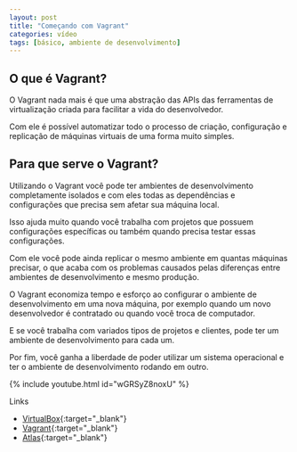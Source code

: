 ```yaml
---
layout: post
title: "Começando com Vagrant"
categories: vídeo
tags: [básico, ambiente de desenvolvimento]
---
```


## O que é Vagrant?

O Vagrant nada mais é que uma abstração das APIs das ferramentas de virtualização criada para facilitar a vida do desenvolvedor.

Com ele é possível automatizar todo o processo de criação, configuração e replicação de máquinas virtuais de uma forma muito simples.

## Para que serve o Vagrant?

Utilizando o Vagrant você pode ter ambientes de desenvolvimento completamente isolados e com eles todas as dependências e configurações que precisa sem afetar sua máquina local.

Isso ajuda muito quando você trabalha com projetos que possuem configurações específicas ou também quando precisa testar essas configurações.

Com ele você pode ainda replicar o mesmo ambiente em quantas máquinas precisar, o que acaba com os problemas causados pelas diferenças entre ambientes de desenvolvimento e mesmo produção.

O Vagrant economiza tempo e esforço ao configurar o ambiente de desenvolvimento em uma nova máquina, por exemplo quando um novo desenvolvedor é contratado ou quando você troca de computador.

E se você trabalha com variados tipos de projetos e clientes, pode ter um ambiente de desenvolvimento para cada um.

Por fim, você ganha a liberdade de poder utilizar um sistema operacional e ter o ambiente de desenvolvimento rodando em outro.

{% include youtube.html id="wGRSyZ8noxU" %}

Links
- [VirtualBox](https://www.virtualbox.org/wiki/downloads){:target="_blank"}
- [Vagrant](https://www.vagrantup.com/downloads.html){:target="_blank"}
- [Atlas](https://atlas.hashicorp.com/boxes/search){:target="_blank"}
